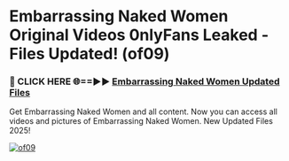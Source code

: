 # Embarrassing Naked Women Original Videos 0nlyFans Leaked - Files Updated! (of09)

<h3>🔴 CLICK HERE 🌐==►► <a href="https://tinyurl.com/yckcrads" rel="nofollow">Embarrassing Naked Women Updated Files</a></h3>

Get Embarrassing Naked Women and all content. Now you can access all videos and pictures of Embarrassing Naked Women. New Updated Files 2025!

[![of09](https://i.imgur.com/hpKpOFt.gif)](https://tinyurl.com/yckcrads)
